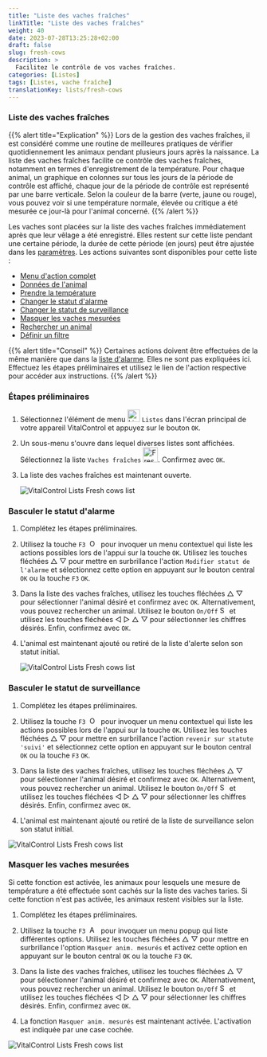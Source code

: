 ```yaml
---
title: "Liste des vaches fraîches"
linkTitle: "Liste des vaches fraîches"
weight: 40
date: 2023-07-28T13:25:28+02:00
draft: false
slug: fresh-cows
description: >
  Facilitez le contrôle de vos vaches fraîches.
categories: [Listes]
tags: [Listes, vache fraîche]
translationKey: lists/fresh-cows
---
```

### Liste des vaches fraîches

{{% alert title="Explication" %}}
Lors de la gestion des vaches fraîches, il est considéré comme une routine de meilleures pratiques de vérifier quotidiennement les animaux pendant plusieurs jours après la naissance. La liste des vaches fraîches facilite ce contrôle des vaches fraîches, notamment en termes d'enregistrement de la température. Pour chaque animal, un graphique en colonnes sur tous les jours de la période de contrôle est affiché, chaque jour de la période de contrôle est représenté par une barre verticale. Selon la couleur de la barre (verte, jaune ou rouge), vous pouvez voir si une température normale, élevée ou critique a été mesurée ce jour-là pour l'animal concerné.
{{% /alert %}}

Les vaches sont placées sur la liste des vaches fraîches immédiatement après que leur vêlage a été enregistré. Elles restent sur cette liste pendant une certaine période, la durée de cette période (en jours) peut être ajustée dans les [paramètres](../../settings/data-acquisition/#période-de-contrôle-des-vaches-fraîches).
 Les actions suivantes sont disponibles pour cette liste :

- [Menu d'action complet](../alarm/#menu-daction-complet)
- [Données de l'animal](../alarm/#données-sur-les-animaux)
- [Prendre la température](../alarm/#prendre-la-température)
- [Changer le statut d'alarme](#basculer-le-statut-dalarme)
- [Changer le statut de surveillance](#basculer-le-statut-de-surveillance)
- [Masquer les vaches mesurées](#masquer-les-vaches-mesurées)
- [Rechercher un animal](../alarm/#rechercher-un-animal)
- [Définir un filtre](../alarm/#définir-un-filtre)

{{% alert title="Conseil" %}}
Certaines actions doivent être effectuées de la même manière que dans la [liste d'alarme](../alarm). Elles ne sont pas expliquées ici. Effectuez les étapes préliminaires et utilisez le lien de l'action respective pour accéder aux instructions.
{{% /alert %}}

### Étapes préliminaires

1. Sélectionnez l'élément de menu <img src="/icons/main/lists.svg" width="25" align="bottom" alt="Listes" /> `Listes` dans l'écran principal de votre appareil VitalControl et appuyez sur le bouton `OK`.

2. Un sous-menu s'ouvre dans lequel diverses listes sont affichées. Sélectionnez la liste `Vaches fraîches` <img src="/icons/lists/freshcows.svg" width="30" align="bottom" alt="Fresh-cows" />. Confirmez avec `OK`.

3. La liste des vaches fraîches est maintenant ouverte.

   ![VitalControl Lists Fresh cows list](../images/firststeps4.png "Liste des vaches fraîches")

### Basculer le statut d'alarme

1. Complétez les étapes préliminaires.

2. Utilisez la touche `F3` &nbsp;<img src="/icons/footer/open-popup.svg" width="15" align="bottom" alt="Open popup" />&nbsp; pour invoquer un menu contextuel qui liste les actions possibles lors de l'appui sur la touche `OK`. Utilisez les touches fléchées △ ▽ pour mettre en surbrillance l'action `Modifier statut de l'alarme` et sélectionnez cette option en appuyant sur le bouton central `OK` ou la touche `F3` `OK`.

3. Dans la liste des vaches fraîches, utilisez les touches fléchées △ ▽ pour sélectionner l'animal désiré et confirmez avec `OK`. Alternativement, vous pouvez rechercher un animal. Utilisez le bouton `On/Off` <img src="/icons/footer/search.svg" width="15" align="bottom" alt="Search" /> et utilisez les touches fléchées ◁ ▷ △ ▽ pour sélectionner les chiffres désirés. Enfin, confirmez avec `OK`.

4. L'animal est maintenant ajouté ou retiré de la liste d'alerte selon son statut initial.

   ![VitalControl Lists Fresh cows list](../images/togglealarmstatus.png "Basculer le statut d'alarme")

### Basculer le statut de surveillance

1. Complétez les étapes préliminaires.

2. Utilisez la touche `F3` &nbsp;<img src="/icons/footer/open-popup.svg" width="15" align="bottom" alt="Open popup" />&nbsp; pour invoquer un menu contextuel qui liste les actions possibles lors de l'appui sur la touche `OK`. Utilisez les touches fléchées △ ▽ pour mettre en surbrillance l'action `revenir sur statute 'suivi'` et sélectionnez cette option en appuyant sur le bouton central `OK` ou la touche `F3` `OK`.

3. Dans la liste des vaches fraîches, utilisez les touches fléchées △ ▽ pour sélectionner l'animal désiré et confirmez avec `OK`. Alternativement, vous pouvez rechercher un animal. Utilisez le bouton `On/Off` <img src="/icons/footer/search.svg" width="15" align="bottom" alt="Search" /> et utilisez les touches fléchées ◁ ▷ △ ▽ pour sélectionner les chiffres désirés. Enfin, confirmez avec `OK`.

4. L'animal est maintenant ajouté ou retiré de la liste de surveillance selon son statut initial.

![VitalControl Lists Fresh cows list](../images/togglewatchstatus.png "Toggle watch status")

### Masquer les vaches mesurées

Si cette fonction est activée, les animaux pour lesquels une mesure de température a été effectuée sont cachés sur la liste des vaches taries. Si cette fonction n'est pas activée, les animaux restent visibles sur la liste.

1. Complétez les étapes préliminaires.

2. Utilisez la touche `F3` &nbsp;<img src="/icons/footer/open-popup.svg" width="15" align="bottom" alt="Actions" />&nbsp; pour invoquer un menu popup qui liste différentes options. Utilisez les touches fléchées △ ▽ pour mettre en surbrillance l'option `Masquer anim. mesurés` et activez cette option en appuyant sur le bouton central `OK` ou la touche `F3` `OK`.

3. Dans la liste des vaches fraîches, utilisez les touches fléchées △ ▽ pour sélectionner l'animal désiré et confirmez avec `OK`. Alternativement, vous pouvez rechercher un animal. Utilisez le bouton `On/Off` <img src="/icons/footer/search.svg" width="15" align="bottom" alt="Search" /> et utilisez les touches fléchées ◁ ▷ △ ▽ pour sélectionner les chiffres désirés. Enfin, confirmez avec `OK`.

4. La fonction `Masquer anim. mesurés` est maintenant activée. L'activation est indiquée par une case cochée.

![VitalControl Lists Fresh cows list](../images/hidemeasuredcows.png "Hide measured cows")
